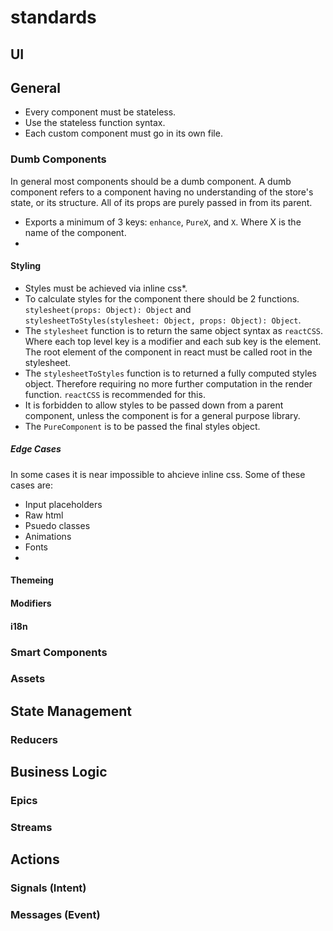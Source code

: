 # standards

## UI

## General

* Every component must be stateless.
* Use the stateless function syntax.
* Each custom component must go in its own file.

### Dumb Components
In general most components should be a dumb component. A dumb component refers to a component having no understanding of the store's state, or its structure. All of its props are purely passed in from its parent.

* Exports a minimum of 3 keys: `enhance`, `PureX`, and `X`. Where X is the name of the component.
* 

#### Styling

* Styles must be achieved via inline css*.
* To calculate styles for the component there should be 2 functions. `stylesheet(props: Object): Object` and `stylesheetToStyles(stylesheet: Object, props: Object): Object`.
* The `stylesheet` function is to return the same object syntax as `reactCSS`. Where each top level key is a modifier and each sub key is the element. The root element of the component in react must be called root in the stylesheet.
* The `stylesheetToStyles` function is to returned a fully computed styles object. Therefore requiring no more further computation in the render function. `reactCSS` is recommended for this.
* It is forbidden to allow styles to be passed down from a parent component, unless the component is for a general purpose library.
* The `PureComponent` is to be passed the final styles object.

##### Edge Cases
In some cases it is near impossible to ahcieve inline css. Some of these cases are:

* Input placeholders
* Raw html
* Psuedo classes
* Animations
* Fonts
*

#### Themeing

#### Modifiers

#### i18n

### Smart Components

### Assets



### 

## State Management

### Reducers

## Business Logic

### Epics

### Streams

## Actions

### Signals (Intent)

### Messages (Event)

